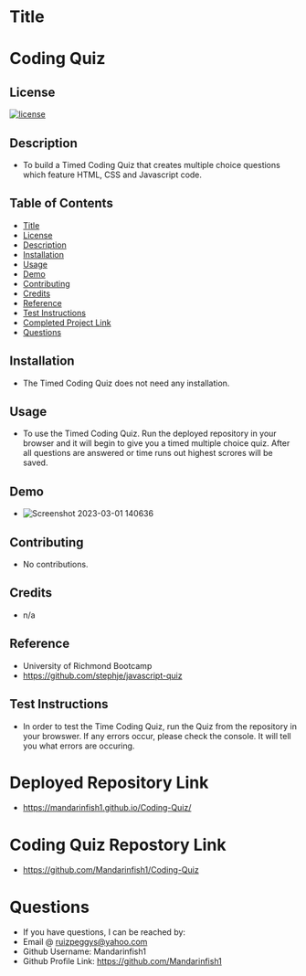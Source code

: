 # Title

# Coding Quiz

## License

[![license](https://img.shields.io/badge/License-MIT-blue)](https://opensource.org/licenses/MIT)

## Description

- To build a Timed Coding Quiz that creates multiple choice questions which feature HTML, CSS and Javascript code.

## Table of Contents

- [Title](#title)
- [License](#license)
- [Description](#description)
- [Installation](#installation)
- [Usage](#usage)
- [Demo](#demo)
- [Contributing](#contributing)
- [Credits](#credits)
- [Reference](#reference)
- [Test Instructions](#test-instructions)
- [Completed Project Link](#completed-project-link)
- [Questions](#questions)

## Installation

- The Timed Coding Quiz does not need any installation.

## Usage

- To use the Timed Coding Quiz. Run the deployed repository in your browser and it will begin to give you a timed multiple choice quiz. After all questions are answered or time runs out highest scrores will be saved.

## Demo

- ![Screenshot 2023-03-01 140636](https://user-images.githubusercontent.com/66844643/222240728-d358cff3-368a-417f-bd5f-c00be13b2351.png)

## Contributing

- No contributions.

## Credits

- n/a

## Reference

- University of Richmond Bootcamp
- https://github.com/stephje/javascript-quiz

## Test Instructions

- In order to test the Time Coding Quiz, run the Quiz from the repository in your browswer. If any errors occur, please check the console. It will tell you what errors are occuring.

# Deployed Repository Link

- https://mandarinfish1.github.io/Coding-Quiz/

# Coding Quiz Repostory Link

- https://github.com/Mandarinfish1/Coding-Quiz

# Questions

- If you have questions, I can be reached by:
- Email @ ruizpeggys@yahoo.com
- Github Username: Mandarinfish1
- Github Profile Link: https://github.com/Mandarinfish1
